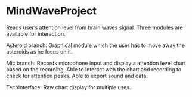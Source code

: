 # MindWaveProject

Reads user’s attention level from brain waves signal. Three modules are available for interaction.

Asteroid branch: Graphical module which the user has to move away the asteroids as he focus on it. 

Mic branch: Records microphone input and display a attention level chart based on the recording. 
Able to interact with the chart and recording to check for attention peaks. Able to export sound and data.

TechInterface: Raw chart display for multiple uses. 




